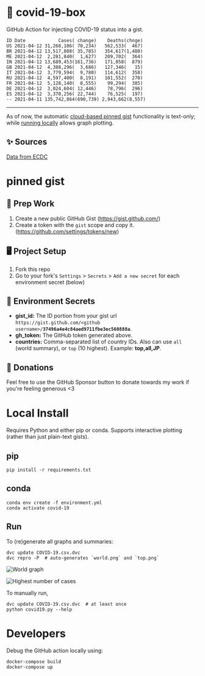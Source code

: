 # 🏥 covid-19-box

GitHub Action for injecting COVID-19 status into a gist.

```
ID Date            Cases( change)    Deaths(chnge)
US 2021-04-12 31,268,106( 70,234)   562,533(  467)
BR 2021-04-12 13,517,808( 35,785)   354,617(1,480)
ME 2021-04-12  2,281,840(  1,627)   209,702(  364)
IN 2021-04-12 13,689,453(161,736)   171,058(  879)
GB 2021-04-12  4,388,296(  3,686)   127,346(   15)
IT 2021-04-12  3,779,594(  9,780)   114,612(  358)
RU 2021-04-12  4,597,400(  8,191)   101,552(  270)
FR 2021-04-12  5,128,140(  8,555)    99,294(  385)
DE 2021-04-12  3,024,604( 12,446)    78,796(  296)
ES 2021-04-12  3,370,256( 22,744)    76,525(  197)
-- 2021-04-11 135,742,864(690,739) 2,943,662(8,557)
```

---

As of now, the automatic [cloud-based pinned gist](#pinned-gist) functionality is text-only;
while [running locally](#local-install) allows graph plotting.

## ✨ Sources

[Data from ECDC](https://www.ecdc.europa.eu/en/publications-data/download-todays-data-geographic-distribution-covid-19-cases-worldwide)

# pinned gist

## 🎒 Prep Work
1. Create a new public GitHub Gist (https://gist.github.com/)
1. Create a token with the `gist` scope and copy it. (https://github.com/settings/tokens/new)

## 🖥 Project Setup
1. Fork this repo
1. Go to your fork's `Settings` > `Secrets` > `Add a new secret` for each environment secret (below)

## 🤫 Environment Secrets
- **gist_id:** The ID portion from your gist url `https://gist.github.com/<github username>/`**`37496a4e4c84aed9711fbe3ec560888a`**.
- **gh_token:** The GitHub token generated above.
- **countries:** Comma-separated list of country IDs. Also can use `all` (world summary), or `top` (10 highest). Example: **top,all,JP**.

## 💸 Donations

Feel free to use the GitHub Sponsor button to donate towards my work if you're feeling generous <3

# Local Install

Requires Python and either pip or conda. Supports interactive plotting (rather than just plain-text gists).

## pip

```
pip install -r requirements.txt
```

## conda

```
conda env create -f environment.yml
conda activate covid-19
```

## Run

To (re)generate all graphs and summaries:

```
dvc update COVID-19.csv.dvc
dvc repro -P  # auto-generates `world.png` and `top.png`
```

![World graph](world.png)

![Highest number of cases](top.png)

To manually run,

```
dvc update COVID-19.csv.dvc  # at least once
python covid19.py --help
```

# Developers

Debug the GitHub action locally using:

```
docker-compose build
docker-compose up
```
